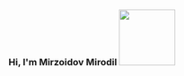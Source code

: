 ### Hi, I'm Mirzoidov Mirodil <img src="https://media1.giphy.com/media/v1.Y2lkPTc5MGI3NjExdmRyZGFlb2xlb2RoZnpsaml3MnMzeGRiZTEzODk2bHZiazRwMGM4eSZlcD12MV9pbnRlcm5hbF9naWZfYnlfaWQmY3Q9cw/gM5qFksULw54NMWyry/giphy.gif" width="100px">

